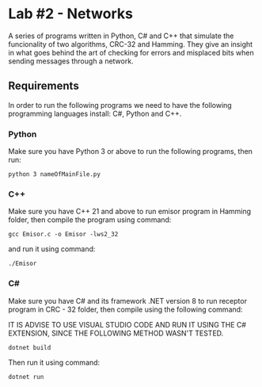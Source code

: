 # Lab #2 - Networks

A series of programs written in Python, C# and C++ that simulate the funcionality of two algorithms, CRC-32 and Hamming. 
They give an insight in what goes behind the art of checking for errors and misplaced bits when sending messages through a network.

## Requirements

In order to run the following programs we need to have the following programming languages install: C#, Python and C++. 

### Python

Make sure you have Python 3 or above to run the following programs, then run:
```shell
python 3 nameOfMainFile.py
```

### C++

Make sure you have C++ 21 and above to run emisor program in Hamming folder, then compile the program using command:
```shell
gcc Emisor.c -o Emisor -lws2_32
```

and run it using command:
```shell
./Emisor
```

### C#

Make sure you have C# and its framework .NET version 8 to run receptor program in CRC - 32 folder, 
then compile using the following command:

IT IS ADVISE TO USE VISUAL STUDIO CODE AND RUN IT USING THE C# EXTENSION, SINCE THE FOLLOWING METHOD WASN'T TESTED.

```shell
dotnet build
```

Then run it using command:
```shell
dotnet run
```
